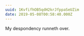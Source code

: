 ```yaml
---
uuid: 1KvfifhOB5qdH2krJfppaSeUZim
date: 2019-05-08T00:58:40.000Z
---
```


My despondency runneth over.